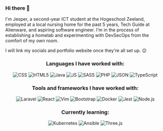 ### Hi there 👋

I'm Jesper, a second-year ICT student at the Hogeschool Zeeland, employed at a local nursing home for the past 5 years, Tech Guide at Alienware, and aspiring software engineer. I'm in the process of establishing a homelab and experimenting with DevSecOps from the comfort of my own room.

I will link my socials and portfolio website once they're all set up. 😉

<!--
<p align="center">
 <a href="https://s.tcno.co/AccSwitcherDiscord"><img src="https://img.shields.io/badge/GitHub-100000?style=for-the-badge&logo=github&logoColor=white" alt="Discord"></a>
  <a href="https://twitter.com/TcNobo"><img src="https://img.shields.io/badge/Twitter-1DA1F2?style=for-the-badge&logo=twitter&logoColor=white" alt="Twitter"></a>
  <a href="https://steamcommunity.com/profiles/76561198064588130"><img src="https://img.shields.io/badge/Steam-000000?style=for-the-badge&logo=steam&logoColor=white" alt="Steam"></a>
  <a href="https://youtube.com/TroubleChute"><img src="https://img.shields.io/badge/YouTube-FF0000?style=for-the-badge&logo=youtube&logoColor=white" alt="YouTube"></a>
</p>
-->

<h3 align="center">Languages I have worked with:</h3>
<p align="center">
  <img src="https://img.shields.io/badge/CSS3-239120?&style=for-the-badge&logo=css3&logoColor=white" alt="CSS">
  <img src="https://img.shields.io/badge/HTML5-E34F26?style=for-the-badge&logo=html5&logoColor=white" alt="HTML5">
  <img src="https://img.shields.io/badge/Java-ED8B00?style=for-the-badge&logo=java&logoColor=white" alt="Java">
  <img src="https://img.shields.io/badge/JavaScript-323330?style=for-the-badge&logo=javascript&logoColor=F7DF1E" alt="JS">
  <img src="https://img.shields.io/badge/Sass-CC6699?style=for-the-badge&logo=sass&logoColor=white" alt="SASS">
  <img src="https://img.shields.io/badge/PHP-777BB4?style=for-the-badge&logo=php&logoColor=white" alt="PHP">
  <img src="https://img.shields.io/badge/JSON-000000?style=for-the-badge&logo=json&logoColor=white" alt="JSON">
  <img src="https://img.shields.io/badge/TypeScript-3178C6?style=for-the-badge&logo=typescript&logoColor=white" alt="TypeScript">
</p>

<h3 align="center">Tools and frameworks I have worked with:</h3>
<p align="center">
  <img src="https://img.shields.io/badge/Laravel-FF2D20?&style=for-the-badge&logo=laravel&logoColor=white" alt="Laravel">
  <img src="https://img.shields.io/badge/React-61DAFB?&style=for-the-badge&logo=react&logoColor=white" alt="React">
  <img src="https://img.shields.io/badge/Vim-019733?&style=for-the-badge&logo=vim&logoColor=white" alt="Vim">
  <img src="https://img.shields.io/badge/Bootstrap-7952B3?&style=for-the-badge&logo=bootstrap&logoColor=white" alt="Bootstrap">
  <img src="https://img.shields.io/badge/Docker-2496ED?&style=for-the-badge&logo=docker&logoColor=white" alt="Docker">
  <img src="https://img.shields.io/badge/Jest-C21325?&style=for-the-badge&logo=jest&logoColor=white" alt="Jest">
  <img src="https://img.shields.io/badge/Node.js-339933?&style=for-the-badge&logo=node.js&logoColor=white" alt="Node.js">
</p>

<h3 align="center">Currently learning:</h3>
<p align="center">
  <img src="https://img.shields.io/badge/Kubernetes-326CE5?&style=for-the-badge&logo=kubernetes&logoColor=white" alt="Kubernetes">
  <img src="https://img.shields.io/badge/Ansible-EE0000?&style=for-the-badge&logo=ansible&logoColor=white" alt="Ansible">
  <img src="https://img.shields.io/badge/Three.js-000000?&style=for-the-badge&logo=three.js&logoColor=white" alt="Three.js">
</p>
